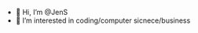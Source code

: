 - 👋 Hi, I’m @JenS
- 👀 I’m interested in coding/computer sicnece/business

<!---
J-S-webskas/J-S-webskas is a ✨ special ✨ repository because its `README.md` (this file) appears on your GitHub profile.
You can click the Preview link to take a look at your changes.
--->

